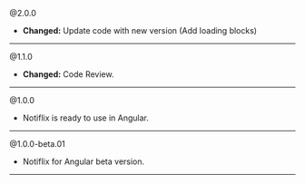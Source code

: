@2.0.0
* **Changed:** Update code with new version (Add loading blocks)

----- 

@1.1.0
* **Changed:** Code Review.

----- 

@1.0.0
* Notiflix is ready to use in Angular.

----- 

@1.0.0-beta.01
* Notiflix for Angular beta version.

----- 